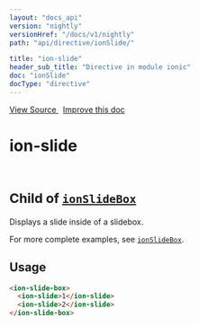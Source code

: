```yaml
---
layout: "docs_api"
version: "nightly"
versionHref: "/docs/v1/nightly"
path: "api/directive/ionSlide/"

title: "ion-slide"
header_sub_title: "Directive in module ionic"
doc: "ionSlide"
docType: "directive"
---
```


<div class="improve-docs">
  <a href='https://github.com/ionic-team/ionic-v1/blob/master/js/angular/directive/slide.js#L1'>
    View Source
  </a>
  &nbsp;
  <a href='https://github.com/ionic-team/ionic-v1/edit/master/js/angular/directive/slide.js#L1'>
    Improve this doc
  </a>
</div>




<h1 class="api-title">

  ion-slide


<br />
<small>
  Child of <a href="/docs/v1/nightly/api/directive/ionSlideBox/"><code>ionSlideBox</code></a>
</small>


</h1>





Displays a slide inside of a slidebox.

For more complete examples, see <a href="/docs/v1/nightly/api/directive/ionSlideBox/"><code>ionSlideBox</code></a>.








  
<h2 id="usage">Usage</h2>
  
```html
<ion-slide-box>
  <ion-slide>1</ion-slide>
  <ion-slide>2</ion-slide>
</ion-slide-box>
```
  
  

  





